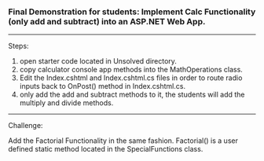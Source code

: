### Final Demonstration for students: Implement Calc Functionality (only add and subtract) into an ASP.NET Web App.

---

Steps:
  1) open starter code located in Unsolved directory.
  2) copy calculator console app methods into the MathOperations class.
  3) Edit the Index.cshtml and Index.cshtml.cs files in order to route radio inputs back to OnPost() method in Index.cshtml.cs.
  4) only add the add and subtract methods to it, the students will add the multiply and divide methods.
  
 ---
 
 Challenge:
 
 Add the Factorial Functionality in the same fashion. Factorial() is a user defined static method located in the SpecialFunctions class.
 
 
